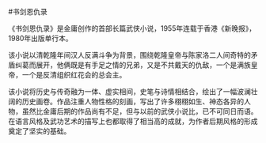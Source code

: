 #书剑恩仇录

《书剑恩仇录》是金庸创作的首部长篇武侠小说，1955年连载于香港《新晚报》，1980年出版单行本。

该小说以清乾隆年间汉人反满斗争为背景，围绕乾隆皇帝与陈家洛二人间奇特的矛盾纠葛而展开，他俩既是有手足之情的兄弟，又是不共戴天的仇敌，一个是满族皇帝，一个是反清组织红花会的总会主。

该小说将历史与传奇融为一体、虚实相间，史笔与诗情相结合，绘出了一幅波澜壮阔的历史画卷。作品注重人物性格的刻画，写出了许多栩栩如生、神态各异的人物，虽然比金庸后期的作品尚有不足，但与以前的武侠小说比，已不可同日而语。在语言风格及武功艺术的描写上也都取得了相当高的成就，为作者后期风格的形成奠定了坚实的基础。